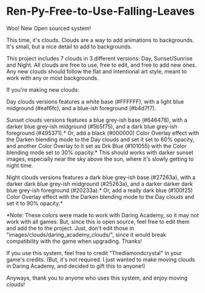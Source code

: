 # Ren-Py-Free-to-Use-Falling-Leaves

Woo! New Open sourced system!

This time, it's clouds. Clouds are a way to add animations to backgrounds. It's small, but a nice detail to add to backgrounds.

This project includes 7 clouds in 3 different versions: Day, Sunset/Sunrise and Night. All clouds are free to use, free to edit, and free to add new ones.
Any new clouds should follow the flat and intentional art style, meant to work with any or most backgrounds. 



If you're making new clouds:

Day clouds versions features a white base (#FFFFFF), with a light blue midground (#eaf6fc), and a blue-ish foreground (#b4d7f7).

Sunset clouds versions features a blue grey-ish base (#646478), with a darker blue grey-ish midground (#5b5f75), and a dark blue grey-ish foreground (#495371).*
Or, add a black (#000000) Color Overlay effect with the Darken blending mode to the Day clouds and set it set to 60% opacity, and another Color Overlay to it set as Drk Blue (#101055) with the Color blending mode set to 30% opacity.*
This should works with darker sunset images, especially near the sky above the sun, where it's slowly getting to night time.

Night clouds versions features a dark blue grey-ish base (#27263a), with a darker dark blue grey-ish midground (#25263a), and a darker darker dark blue grey-ish foreground (#20233a).*
Or, add a really dark blue (#100f25) Color Overlay effect with the Darken blending mode to the Day clouds and set it to 90% opacity.*

*Note: These colors were made to work with Daring Academy, so it may not work with all games. But, since this is open source, feel free to edit them and add the to the project.
	   Just, don't edit those in "images/clouds/daring_academy_clouds/", since it would break compatibility with the game when upgrading. Thanks!



If you use this system, feel free to credit "Thediamondcrystal" in your game's credits. (But, it's not required. I just wanted to make moving clouds in Daring Academy, and decided to gift this to anyone!)



Anyways, thank you to anyone who uses this system, and enjoy moving clouds!
